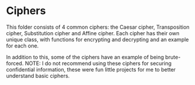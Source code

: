 # Ciphers

This folder consists of 4 common ciphers: the Caesar cipher, Transposition cipher, Substitution cipher and Affine cipher. Each cipher has their own unique class, with functions for encrypting and decrypting and an example for each one.

In addition to this, some of the ciphers have an example of being brute-forced. NOTE: I do not recommend using these ciphers for securing confidential information, these were fun little projects for me to better understand basic ciphers.
